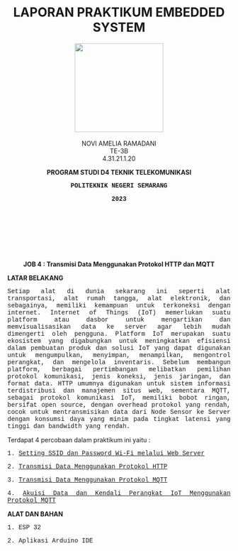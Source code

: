 <h1 align="center">LAPORAN PRAKTIKUM EMBEDDED SYSTEM</h1>
<p align="center">
  <img src="https://en.polines.ac.id/images/logo_bw.jpg" width="200" height="200">
<br>
<br>NOVI AMELIA RAMADANI
<br>TE-3B
<br>4.31.21.1.20</p>
<b><p align="center">PROGRAM STUDI D4 TEKNIK TELEKOMUNIKASI</p>
<p style="font-family:courier;" align="center">POLITEKNIK NEGERI SEMARANG</p>
<p style="font-family:courier;" align="center">2023</p></b>
<br></br>
<br></br>
<br></br>
<b><p align="center">JOB 4 : Transmisi Data Menggunakan Protokol HTTP dan MQTT</p></b>
<b><p align="left">LATAR BELAKANG</p></b>
<p style="font-family:courier;" align="justify">Setiap alat di dunia sekarang ini seperti alat transportasi, alat rumah tangga, alat elektronik, dan sebagainya, memiliki kemampuan untuk terkoneksi dengan internet. Internet of Things (IoT) memerlukan suatu platform atau dasbor untuk mengartikan dan memvisualisasikan data ke server agar lebih mudah dimengerti oleh pengguna. Platform IoT merupakan suatu ekosistem yang digabungkan untuk meningkatkan efisiensi dalam pembuatan produk dan solusi IoT yang dapat digunakan untuk mengumpulkan, menyimpan, menampilkan, mengontrol perangkat, dan mengelola inventaris. Sebelum membangun platform, berbagai pertimbangan melibatkan pemilihan protokol komunikasi, jenis koneksi, jenis jaringan, dan format data. HTTP umumnya digunakan untuk sistem informasi terdistribusi dan manajemen situs web, sementara MQTT, sebagai protokol komunikasi IoT, memiliki bobot ringan, bersifat open source, dengan overhead protokol yang rendah, cocok untuk mentransmisikan data dari Node Sensor ke Server dengan konsumsi daya yang minim pada tingkat latensi yang tinggi dan bandwidth yang rendah.</p>
<p align="left">Terdapat 4 percobaan dalam praktikum ini yaitu : </p>
<p style="font-family:courier;" align="justify">1. <a href = ""> Setting SSID dan Password Wi-Fi melalui Web Server</a></p>
<p style="font-family:courier;" align="justify">2. <a href = ""> Transmisi Data Menggunakan Protokol HTTP</a></p>
<p style="font-family:courier;" align="justify">3. <a href = ""> Transmisi Data Menggunakan Protokol MQTT</a></p>
<p style="font-family:courier;" align="justify">4. <a href = ""> Akuisi Data dan Kendali Perangkat IoT Menggunakan Protokol MQTT</a></p>
<b><p align="left">ALAT DAN BAHAN</p></b>
<p style="font-family:courier;" align="justify">1. ESP 32</p>
<p style="font-family:courier;" align="justify">2. Aplikasi Arduino IDE</p>
